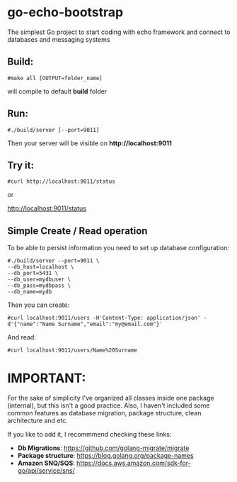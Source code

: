 # go-echo-bootstrap
The simplest Go project to start coding with echo framework and connect to databases and messaging systems

## Build: 
```shell
#make all [OUTPUT=folder_name]
``` 
will compile to default **build** folder 

## Run:
```shell
#./build/server [--port=9011]
```

Then your server will be visible on **http://localhost:9011**

## Try it:

```shell
#curl http://localhost:9011/status
```
or

[http://localhost:9011/status](http://localhost:9011/status)

## Simple Create / Read operation

To be able to persist information you need to set up database configuration:

```shell
#./build/server --port=9011 \
--db_host=localhost \
--db_port=5431 \
--db_user=mydbuser \
--db_pass=mydbpass \
--db_name=mydb
```

Then you can create:

```shell
#curl localhost:9011/users -H'Content-Type: application/json' -d'{"name":"Name Surname","email":"my@email.com"}'
```

And read:

```shell
#curl localhost:9011/users/Name%20Surname
```

# IMPORTANT:

For the sake of simplicity I've organized all classes inside one package (internal), but this isn't a good practice. Also, I haven't included some common features as database migration, package structure, clean architecture and etc.

If you like to add it, I recommmend checking these links:

- **Db Migrations**: https://github.com/golang-migrate/migrate
- **Package structure**: https://blog.golang.org/package-names
- **Amazon SNQ/SQS**: https://docs.aws.amazon.com/sdk-for-go/api/service/sns/
